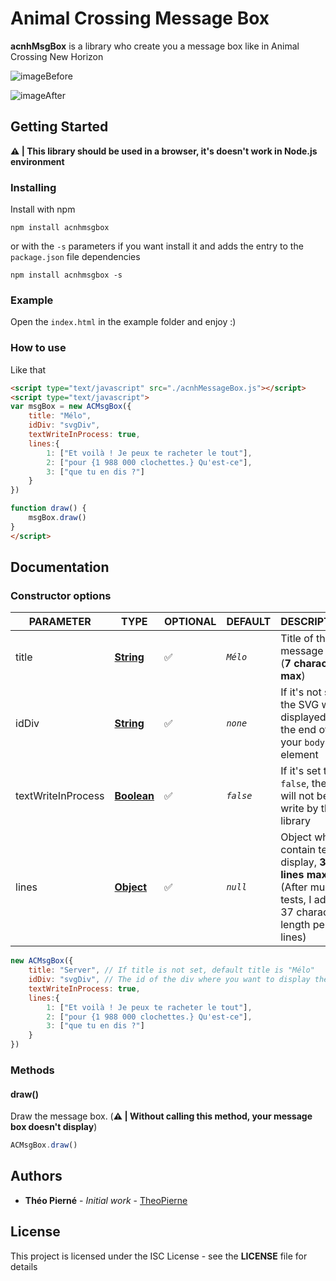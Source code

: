 # Animal Crossing Message Box

**acnhMsgBox** is a library who create you a message box like in Animal Crossing New Horizon

![imageBefore](https://img.lemde.fr/2020/04/15/0/0/960/540/630/0/60/0/3d643f9_9-VO0DtNeyNgyg6TcH-fKFjW.jpg)

![imageAfter](https://i.imgur.com/m67XYDX.png)

## Getting Started

**⚠️ | This library should be used in a browser, it's doesn't work in Node.js environment** 


### Installing

Install with npm 

```
npm install acnhmsgbox
``` 
or with the `-s` parameters if you want install it and adds the entry to the `package.json` file dependencies

```
npm install acnhmsgbox -s
```

### Example

Open the `index.html` in the example folder and enjoy :)

### How to use

Like that

``` html
<script type="text/javascript" src="./acnhMessageBox.js"></script>
<script type="text/javascript">
var msgBox = new ACMsgBox({
	title: "Mélo",
	idDiv: "svgDiv",
	textWriteInProcess: true, 
	lines:{
		1: ["Et voilà ! Je peux te racheter le tout"], 
		2: ["pour {1 988 000 clochettes.} Qu'est-ce"], 
		3: ["que tu en dis ?"]
	}
})

function draw() {
	msgBox.draw()
}
</script>
```


## Documentation

### Constructor options

| PARAMETER          | TYPE                                                                                                    | OPTIONAL | DEFAULT   | DESCRIPTION                                                                                    |
|--------------------|---------------------------------------------------------------------------------------------------------|----------|-----------|------------------------------------------------------------------------------------------------|
| title              | [**String**](https://developer.mozilla.org/en-US/docs/Web/JavaScript/Reference/Global_Objects/)         | ✅        | *`Mélo`*  | Title of the message box (**7 characters max**)                                                                    |
| idDiv              | [**String**](https://developer.mozilla.org/en-US/docs/Web/JavaScript/Reference/Global_Objects/)         | ✅        | *`none`*  | If it's not set, the SVG will displayed at the end of your `body` element                      |
| textWriteInProcess | [**Boolean**](https://developer.mozilla.org/en-US/docs/Web/JavaScript/Reference/Global_Objects/Boolean) | ✅        | *`false`* | If it's set to `false`, the text will not be write by the library                              |
| lines              | [**Object**](https://developer.mozilla.org/en-US/docs/Web/JavaScript/Reference/Global_Objects/Object)   | ✅        | *`null`*  | Object who contain text to display, **3 lines max**. (After much tests, I advise 37 characters length per lines) |

``` js
new ACMsgBox({
	title: "Server", // If title is not set, default title is "Mélo"
	idDiv: "svgDiv", // The id of the div where you want to display the SVG
	textWriteInProcess: true, 
	lines:{
		1: ["Et voilà ! Je peux te racheter le tout"], 
		2: ["pour {1 988 000 clochettes.} Qu'est-ce"], 
		3: ["que tu en dis ?"]
	}
})
```


### Methods

#### draw()

Draw the message box. (**⚠️ | Without calling this method, your message box doesn't display**)

``` js
ACMsgBox.draw()
```

## Authors

* **Théo Pierné** - *Initial work* - [TheoPierne](https://github.com/TheoPierne/)


## License

This project is licensed under the ISC License - see the **LICENSE** file for details
